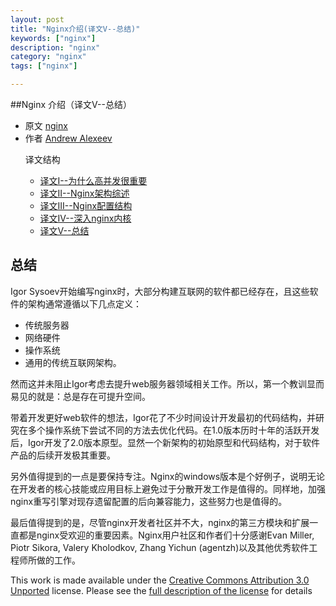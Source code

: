 ```yaml
---
layout: post
title: "Nginx介绍(译文V--总结)"
keywords: ["nginx"]
description: "nginx"
category: "nginx"
tags: ["nginx"]

---
```



##Nginx 介绍（译文V--总结）


* 原文 [nginx](http://www.aosabook.org/en/nginx.html)
* 作者 [Andrew Alexeev](http://www.aosabook.org/en/intro2.html#alexeev-andrew)

<ul>
译文结构
<ul>
<li><a href="/nginx/nginx-introduction-I.html">译文I--为什么高并发很重要</a></li>
<li><a href="/nginx/nginx-introduction-II.html">译文II--Nginx架构综述</a></li>
<li><a href="/nginx/nginx-introduction-III.html">译文III--Nginx配置结构</a></li>
<li><a href="/nginx/nginx-introduction-IV.html">译文IV--深入nginx内核</a></li>
<li><a href="/nginx/nginx-introduction-V.html">译文V--总结</a></li>
</ul>
</li>
</ul>


## 总结

Igor Sysoev开始编写nginx时，大部分构建互联网的软件都已经存在，且这些软件的架构通常遵循以下几点定义：

* 传统服务器
* 网络硬件
* 操作系统
* 通用的传统互联网架构。

然而这并未阻止Igor考虑去提升web服务器领域相关工作。所以，第一个教训显而易见的就是：总是存在可提升空间。

带着开发更好web软件的想法，Igor花了不少时间设计开发最初的代码结构，并研究在多个操作系统下尝试不同的方法去优化代码。在1.0版本历时十年的活跃开发后，Igor开发了2.0版本原型。显然一个新架构的初始原型和代码结构，对于软件产品的后续开发极其重要。

另外值得提到的一点是要保持专注。Nginx的windows版本是个好例子，说明无论在开发者的核心技能或应用目标上避免过于分散开发工作是值得的。同样地，加强nginx重写引擎对现存遗留配置的后向兼容能力，这些努力也是值得的。

最后值得提到的是，尽管nginx开发者社区并不大，nginx的第三方模块和扩展一直都是nginx受欢迎的重要因素。Nginx用户社区和作者们十分感谢Evan Miller, Piotr Sikora, Valery Kholodkov, Zhang Yichun (agentzh)以及其他优秀软件工程师所做的工作。


This work is made available under the [Creative Commons Attribution 3.0 Unported](http://creativecommons.org/licenses/by/3.0/legalcode) license. Please see the [full description of the license](http://www.aosabook.org/en/intro1.html#license) for details